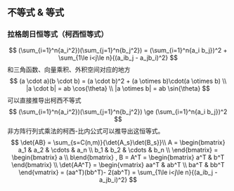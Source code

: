 ## 不等式 & 等式
### 拉格朗日恒等式（柯西恒等式）
$$
(\sum_{i=1}^n{a_i^2})(\sum_{j=1}^n{b_j^2}) = (\sum_{i=1}^n{a_i b_j})^2 + \sum_{1\le i<j\le n}{(a_ib_j - a_jb_i)^2}
$$
和三角函数、向量乘积、外积空间对应的地方
$$
(a \cdot a)(b \cdot b) = (a \cdot b)^2 + (a \otimes b)\cdot(a \otimes b) \\
|a \cdot b| = ab \cos{\theta} \\
|a \otimes b| = ab \sin{\theta}
$$
可以直接推导出柯西不等式
$$
(\sum_{i=1}^n{a_i^2})(\sum_{j=1}^n{b_j^2}) \ge (\sum_{i=1}^n{a_i b_j})^2
$$
非方阵行列式乘法的柯西-比内公式可以推导出这恒等式。
$$
\det{AB} = \sum_{s=C(n,m)}{\det{A_s}\det{B_s}}\\
A = \begin{bmatrix}
a_1 & a_2 & \cdots & a_n \\
b_1 & b_2 & \cdots & b_n \\
\end{bmatrix} = \begin{bmatrix} a \\ b\end{bmatrix} , B = A^T = \begin{bmatrix} a^T & b^T \end{bmatrix} \\
\det{AA^T} = \begin{vmatrix}
aa^T & ab^T \\
ba^T & bb^T
\end{vmatrix} = (aa^T)(bb^T)- 2(ab^T) = \sum_{1\le i<j\le n}{(a_ib_j - a_jb_i)^2}
$$
